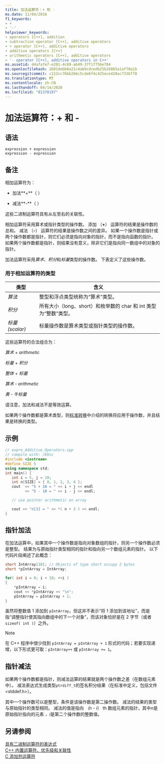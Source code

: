 ```yaml
---
title: 加法运算符：+ 和 -
ms.date: 11/04/2016
f1_keywords:
- +
- '-'
helpviewer_keywords:
- operators [C++], addition
- subtraction operator [C++], additive operators
- + operator [C++], additive operators
- additive operators [C++]
- arithmetic operators [C++], additive operators
- '- operator [C++], additive operators in C++'
ms.assetid: d4afafe7-e201-4c69-a649-37f17756e784
ms.openlocfilehash: 2601debb0a21c4ab9cdcedb25b26085a1aff0a1b
ms.sourcegitcommit: c123cc76bb2b6c5cde6f4c425ece420ac733bf70
ms.translationtype: MT
ms.contentlocale: zh-CN
ms.lasthandoff: 04/14/2020
ms.locfileid: "81370197"
---
```

# <a name="additive-operators--and--"></a>加法运算符：+ 和 -

## <a name="syntax"></a>语法

```
expression + expression
expression - expression
```

## <a name="remarks"></a>备注

相加运算符为：

- 加法**+**（ ）

- 减法**-**（ ）

这些二进制运算符具有从左至右的关联性。

相加运算符采用算术或指针类型的操作数。 添加 （**+**） 运算符的结果是操作数的总和。 减法 （**-**） 运算符的结果是操作数之间的差异。 如果一个操作数是指针或两个操作数都是指针，则它们必须是指向对象的指针，而不是指向函数的指针。 如果两个操作数都是指针，则结果没有意义，除非它们是指向同一数组中的对象的指针。

加法运算符采用*算术*、*积分*和*标量*类型的操作数。 下表定义了这些操作数。

### <a name="types-used-with-additive-operators"></a>用于相加运算符的类型

|类型|含义|
|----------|-------------|
|*算法*|整型和浮点类型统称为“算术”类型。|
|*积分*|所有大小（long、short）和枚举数的 char 和 int 类型为“整数”类型。|
|*标量 (scalar)*|标量操作数是算术类型或指针类型的操作数。|

这些运算符的合法组合为：

*算术* + *arithmetic*

*标量* + *积分*

*整体* + *标量*

*算术* - *arithmetic*

*黄* - *牛标量*

请注意，加法和减法不是等效运算。

如果两个操作数都是算术类型，则[标准转换](standard-conversions.md)中介绍的转换将应用于操作数，并且结果是转换的类型。

## <a name="example"></a>示例

```cpp
// expre_Additive_Operators.cpp
// compile with: /EHsc
#include <iostream>
#define SIZE 5
using namespace std;
int main() {
   int i = 5, j = 10;
   int n[SIZE] = { 0, 1, 2, 3, 4 };
   cout  << "5 + 10 = " << i + j << endl
         << "5 - 10 = " << i - j << endl;

   // use pointer arithmetic on array

   cout << "n[3] = " << *( n + 3 ) << endl;
}
```

## <a name="pointer-addition"></a>指针加法

在加法运算中，如果其中一个操作数是指向对象数组的指针，则另一个操作数必须是整型。 结果为与原始指针类型相同的指针和指向另一个数组元素的指针。 以下代码片段阐述了此概念：

```cpp
short IntArray[10]; // Objects of type short occupy 2 bytes
short *pIntArray = IntArray;

for( int i = 0; i < 10; ++i )
{
    *pIntArray = i;
    cout << *pIntArray << "\n";
    pIntArray = pIntArray + 1;
}
```

虽然将整数值 1 添加到 `pIntArray`，但这并不表示“将 1 添加到该地址”，而是指“调整指针使其指向数组中的下一个对象”，而该对象恰好是在 2 字节（或者 `sizeof( int )`）之外。

> [!NOTE]
> 在 C++ 程序中很少找到 `pIntArray = pIntArray + 1` 形式的代码；若要实现递增，以下形式更可取：`pIntArray++` 或 `pIntArray += 1`。

## <a name="pointer-subtraction"></a>指针减法

如果两个操作数都是指针，则减法运算的结果就是两个操作数之差（在数组元素中）。 减法表达式生成类型`ptrdiff_t`的签名积分结果（在标准中定义，包括文件\<stddef.h>）。

其中一个操作数可以是整型，条件是该操作数是第二操作数。 减法的结果的类型与原始指针的类型相同。 减法的值是指向 *（n* - *i*） th 数组元素的指针，其中*n*是原始指针指向的元素 *，i*是第二个操作数的整数值。

## <a name="see-also"></a>另请参阅

[具有二进制运算符的表达式](../cpp/expressions-with-binary-operators.md)<br/>
[C++ 内置运算符、优先级和关联性](../cpp/cpp-built-in-operators-precedence-and-associativity.md)<br/>
[C 添加剂运算符](../c-language/c-additive-operators.md)
